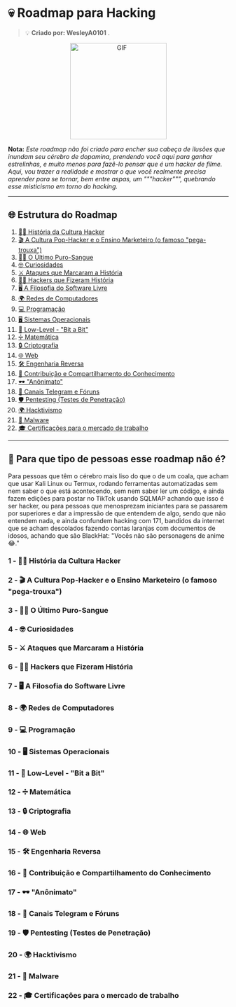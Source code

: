 # 💀 Roadmap para Hacking  

> 💡 **Criado por: WesleyA0101** .

<div align="center">
  <img src="https://media1.giphy.com/media/v1.Y2lkPTc5MGI3NjExOHhxbjRlM3I2Nm8wdTkyanQ1Nm42aDR6cnRxejF1YzhyNHA4cW42ayZlcD12MV9pbnRlcm5hbF9naWZfYnlfaWQmY3Q9Zw/GuRuLWOGo0CI/giphy.webp" width="220" alt="GIF" />
</div> 

**Nota:** *Este roadmap não foi criado para encher sua cabeça de ilusões que inundam seu cérebro de dopamina, prendendo você aqui para ganhar estrelinhas, e muito menos para fazê-lo pensar que é um hacker de filme. Aqui, vou trazer a realidade e mostrar o que você realmente precisa aprender para se tornar, bem entre aspas, um """hacker""", quebrando esse misticismo em torno do hacking.*

---

## 🌐 Estrutura do Roadmap

1. [🕵️‍♂️ História da Cultura Hacker](#1---história-da-cultura-hacker)  
2. [🎬 A Cultura Pop-Hacker e o Ensino Marketeiro (o famoso "pega-trouxa")](#2---a-cultura-pop-hacker-e-o-ensino-marketeiro-o-famoso-pega-trouxa)  
3. [🦸‍♂️ O Último Puro-Sangue](#3---o-último-puro-sangue)  
4. [🤓 Curiosidades](#4---curiosidades)  
5. [⚔️ Ataques que Marcaram a História](#5---ataques-que-marcaram-a-história)  
6. [👨‍💻 Hackers que Fizeram História](#6---hackers-que-fizeram-história)  
7. [🖥️ A Filosofia do Software Livre](#7---a-filosofia-do-software-livre)  
8. [🌍 Redes de Computadores](#8---redes-de-computadores)  
9. [💻 Programação](#9---programação)  
10. [🖥️ Sistemas Operacionais](#10---sistemas-operacionais)  
11. [🔧 Low-Level - "Bit a Bit"](#11---low-level---bit-a-bit)  
12. [➗ Matemática](#12---matemática)  
13. [🔒 Criptografia](#13---criptografia)  
14. [🌐 Web](#14---web)  
15. [🛠️ Engenharia Reversa](#15---engenharia-reversa)  
16. [🤝 Contribuição e Compartilhamento do Conhecimento](#16---contribuição-e-compartilhamento-do-conhecimento)  
17. [🕶️ "Anônimato"](##17---anonimato)  
18. [📱 Canais Telegram e Fóruns](#18---canais-yt-telegram-e-fóruns)  
19. [🛡️ Pentesting (Testes de Penetração)](#19---pentesting-testes-de-penetração)  
20. [🌍 Hacktivismo](#20---hacktivismo)  
21. [🧩 Malware](#21---malware)
22. [🎓 Certificações para o mercado de trabalho](#21---Certificações-para-o-mercado-de-trabalho)

---

## 🧩 Para que tipo de pessoas esse roadmap não é?
Para pessoas que têm o cérebro mais liso do que o de um coala, que acham que usar Kali Linux ou Termux, rodando ferramentas automatizadas sem nem saber o que está acontecendo, sem nem saber ler um código, e ainda fazem edições para postar no TikTok usando SQLMAP achando que isso é ser hacker, ou para pessoas que menosprezam iniciantes para se passarem por superiores e dar a impressão de que entendem de algo, sendo que não entendem nada, e ainda confundem hacking com 171, bandidos da internet que se acham descolados fazendo contas laranjas com documentos de idosos, achando que são BlackHat: "Vocês não são personagens de anime 😂."

### 1 - 🕵️‍♂️ História da Cultura Hacker

### 2 - 🎬 A Cultura Pop-Hacker e o Ensino Marketeiro (o famoso "pega-trouxa")

### 3 - 🦸‍♂️ O Último Puro-Sangue

### 4 - 🤓 Curiosidades

### 5 - ⚔️ Ataques que Marcaram a História

### 6 - 👨‍💻 Hackers que Fizeram História

### 7 - 🖥️ A Filosofia do Software Livre

### 8 - 🌍 Redes de Computadores

### 9 - 💻 Programação

### 10 - 🖥️ Sistemas Operacionais

### 11 - 🔧 Low-Level - "Bit a Bit"

### 12 - ➗ Matemática

### 13 - 🔒 Criptografia

### 14 - 🌐 Web

### 15 - 🛠️ Engenharia Reversa

### 16 - 🤝 Contribuição e Compartilhamento do Conhecimento

### 17 - 🕶️ "Anônimato"

### 18 - 📱 Canais Telegram e Fóruns 

### 19 - 🛡️ Pentesting (Testes de Penetração)

### 20 - 🌍 Hacktivismo 

### 21 - 🧩 Malware

### 22 - 🎓 Certificações para o mercado de trabalho
